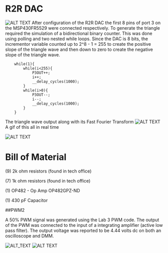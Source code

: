 # R2R DAC
![ALT TEXT](https://i.imgur.com/TQZgnZl.png)
After configuration of the R2R DAC the first 8 pins of port 3 on the MSP430FR5529 were connected respectively. To generate the triangle required the simulation of a bidirectional binary counter. This was done using polling and two nested while loops. Since the DAC is 8 bits, the incrementor variable counted up to 2^8 - 1 = 255 to create the positive slope of the triangle wave and then down to zero to create the negative slope of the triangle wave. 

```
    while(1){
        while(i<255){
            P3OUT++;
            i++;
            __delay_cycles(1000);
        }
        while(i>0){
            P3OUT--;
            i--;
            __delay_cycles(1000);
        }
    }
```
The triangle wave output along with its Fast Fourier Transform 
![ALT TEXT](https://i.imgur.com/SIra8kh.png)
A gif of this all in real time

![ALT TEXT](https://i.imgur.com/214o6Yq.gif)

# Bill of Material
(9) 2k ohm resistors (found in tech office)

(7) 1k ohm resistors (found in tech office)

(1) OP482 - Op Amp OP482GPZ-ND

(1) 430 pF Capacitor 

##PWM2

A 50% PWM signal was generated using the Lab 3 PWM code. The output of the PWM was connected to the input of a integrating amplifier (active low pass filter). The output voltage was reported to be 4.44 volts dc on both an oscilloscope and DMM. 

![ALT_TEXT](https://i.imgur.com/HwcaOyC.png)
![ALT TEXT](https://i.imgur.com/gLxYodx.gif)
